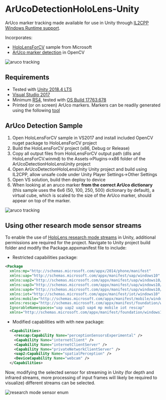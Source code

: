 # ArUcoDetectionHoloLens-Unity
ArUco marker tracking made available for use in Unity through [IL2CPP Windows Runtime support](https://docs.unity3d.com/2018.4/Documentation/Manual/IL2CPP-WindowsRuntimeSupport.html). 

Incorporates:
- [HoloLensForCV](https://github.com/microsoft/HoloLensForCV) sample from Microsoft 
- [ArUco marker detection](https://docs.opencv.org/4.1.1/d5/dae/tutorial_aruco_detection.html) in OpenCV

![aruco tracking](https://github.com/doughtmw/ArUcoDetectionHoloLens-Unity/blob/master/aruco-tracking.jpg)

## Requirements
- Tested with [Unity 2018.4 LTS](https://unity3d.com/unity/qa/lts-releases
)
- [Visual Studio 2017](https://visualstudio.microsoft.com/downloads/)
- Minimum [RS4](https://docs.microsoft.com/en-us/windows/mixed-reality/release-notes-april-2018), tested with [OS Build 17763.678](https://support.microsoft.com/en-ca/help/4511553/windows-10-update-kb4511553)
- Printed (or on screen) ArUco markers. Markers can be readily generated using the following [tool](http://chev.me/arucogen/)

## ArUco Detection Sample
1. Open HoloLensForCV sample in VS2017 and install included OpenCV nuget package to HoloLensForCV project
2. Build the HoloLensForCV project (x86, Debug or Release) 
3. Copy all output files from HoloLensForCV output path (dlls and HoloLensForCV.winmd) to the Assets->Plugins->x86 folder of the ArUcoDetectionHoloLensUnity project
4. Open ArUcoDetectionHoloLensUnity Unity project and build using IL2CPP, allow unsafe code under Unity Player Settings->Other Settings
5. Open VS solution, build then deploy to device
6. When looking at an aruco marker **from the correct ArUco dictionary** (this sample uses the 6x6 (50, 100, 250, 500) dictionary by default), a virtual cube, which is scaled to the size of the ArUco marker, should appear on top of the marker. 

![aruco tracking](https://github.com/doughtmw/ArUcoDetectionHoloLens-Unity/blob/master/single-aruco-marker.jpg)

## Using other research mode sensor streams
To enable the use of [HoloLens research mode streams](https://docs.microsoft.com/en-us/windows/mixed-reality/research-mode) in Unity, additional permissions are required for the project. Navigate to Unity project build folder and modify the Package.appxmanifest file to include: 
- Restricted capabilities package:
```xml 
<Package 
  xmlns:mp="http://schemas.microsoft.com/appx/2014/phone/manifest" 
  xmlns:uap="http://schemas.microsoft.com/appx/manifest/uap/windows10" 
  xmlns:uap2="http://schemas.microsoft.com/appx/manifest/uap/windows10/2" 
  xmlns:uap3="http://schemas.microsoft.com/appx/manifest/uap/windows10/3" 
  xmlns:uap4="http://schemas.microsoft.com/appx/manifest/uap/windows10/4" 
  xmlns:iot="http://schemas.microsoft.com/appx/manifest/iot/windows10" 
  xmlns:mobile="http://schemas.microsoft.com/appx/manifest/mobile/windows10" 
  xmlns:rescap="http://schemas.microsoft.com/appx/manifest/foundation/windows10/restrictedcapabilities" 
  IgnorableNamespaces="uap uap2 uap3 uap4 mp mobile iot rescap" 
  xmlns="http://schemas.microsoft.com/appx/manifest/foundation/windows10"> 
```
- Modified capabilities with with new package:
```xml
  <Capabilities>
    <rescap:Capability Name="perceptionSensorsExperimental" />
    <Capability Name="internetClient" />
    <Capability Name="internetClientServer" />
    <Capability Name="privateNetworkClientServer" />
    <uap2:Capability Name="spatialPerception" />
    <DeviceCapability Name="webcam" />
  </Capabilities>
```

Now, modifying the selected sensor for streaming in Unity (for depth and infrared streams, more processing of input frames will likely be required to visualize) different streams can be selected.

![research mode sensor enum](https://github.com/doughtmw/ArUcoDetectionHoloLens-Unity/blob/master/research-mode-sensors.PNG)